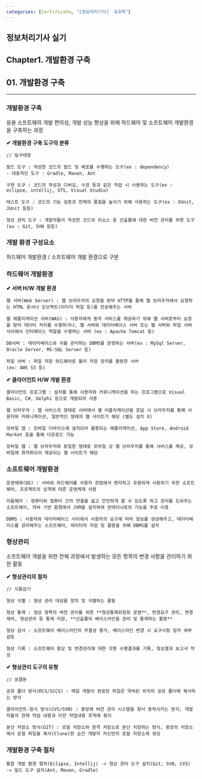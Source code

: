 ```yaml
---
categories: [Certificate, "[정보처리기사]  8과목"]
---
```

## 정보처리기사 실기

## Chapter1. 개발환경 구축

## 01. 개발환경 구축

<hr>

### 개발환경 구축

응용 소프트웨의 개발 편의성, 개발 성능 향상을 위해 하드웨어 및 소프트웨어 개발환경을 구축하는 과정

**✔ 개발환경 구축 도구의 분류**

```
// 빌구테형

빌드 도구 : 작성한 코드의 필드 및 배포를 수행하는 도구(ex : dependency)
- 대표적인 도구 : Gradle, Maven, Ant

구현 도구 : 코드의 작성과 디버깅, 수정 등과 같은 작업 시 사용하는 도구(ex : eclipse, intellij, STS, Visual Studio)

테스트 도구 : 코드의 기능 검증과 전체의 품질을 높이기 위해 사용하는 도구(ex : XUnit, JUnit 등등)

형상 관리 도구 : 개발자들이 작성한 코드의 리소스 등 산출물에 대한 버전 관리를 위한 도구(ex : Git, SVN 등등)
```

### 개발 환경 구성요소

하드웨어 개발환경 / 소프트웨어 개발 환경으로 구분

### 하드웨어 개발환경

**✔ 서버 H/W 개발 환경**

```
웹 서버(Web Server) : 웹 브라우저의 요청을 받아 HTTP를 통해 웹 브라우저에서 요청하는 HTML 문서나 오브젝트(이미지 파일 등)를 전송해주는 서버

웹 애플리케이션 서버(WAS) : 사용자에게 동작 서비스를 제공하기 위해 웹 서버로부터 요청을 받아 데이터 처리를 수행하거나, 웹 서버와 데이터베이스 서버 또는 웹 서버와 파일 서버 사이에서 인터페이스 역할을 수행하는 서버 (ex : Apache Tomcat 등)

DB서버 : 데이터베이스와 이를 관리하는 DBMS를 운영하는 서버(ex : MySql Server, Oracle Server, MS-SQL Server 등)

파일 서버 : 파일 저장 하드웨어로 물리 저장 장치를 활용한 서버
(ex: AWS S3 등)
```

**✔ 클라이언트 H/W 개발 환경**

```
클라이언트 프로그램 : 설치를 통해 사용자와 커뮤니케이션을 하는 프로그램으로 Visual Basic, C#, Delphi 등으로 개발되어 사용

웹 브라우저 : 웹 서비스의 형태로 서버에서 웹 어플리케이션을 응답 시 브라우저를 통해 사용자와 커뮤니케이션, 일반적인 형태의 웹 사이트가 해당 (별도 설치 X)

모바일 앱 : 모바일 디바이스에 설치되어 활용되는 애플리케이션, App Store, Android Market 등을 통해 다운로드 가능

모바일 웹 : 웹 브라우저와 동일한 형태로 모바일 상 웹 브라우저를 통해 서비스를 제공, 모바일에 최적화되어 제공되는 웹 사이트가 해당
```

### 소프트웨어 개발환경

```
운영체제(OS) : 서버와 하드웨어를 사용자 관점에서 편리하고 유용하게 사용하기 위한 소프트웨어, 프로젝트의 성격에 따른 운영체제 사용

미들웨어 : 컴퓨터와 컴퓨터 간의 연결을 쉽고 안전하게 할 수 있도록 하고 관리를 도와주는 소프트웨어, 자바 기반 환경에서 JVM을 설치하여 컨테이너로의 기능을 주로 이용

DBMS : 사용자와 데이터베이스 사이에서 사용자의 요구에 따라 정보를 생성해주고, 데이터베이스를 관리해주는 소프트웨어, 데이터의 저장 및 활용을 위해 DBMS를 설치
```

### 형상관리

소프트웨어 개발을 위한 전체 과정에서 발생하는 모든 항목의 변경 사항을 관리하기 위한 활동

**✔ 형상관리의 절차**

```
// 식통감기

형상 식별 : 형상 관리 대상을 정의 및 식별하는 활동

형상 통제 : 형상 항목의 버전 관리를 위한 **형상통제위원회 운영**, 변경요구 관리, 변경제어, 형상관리 등 통제 지원, **산출물의 베이스라인을 관리 및 통제하는 활동**

형상 감사 : 소프트웨어 베이스라인의 무결성 평가, 베이스라인 변경 시 요구사항 일치 여부 검토

형상 기록 : 소프트웨어 향상 및 변경관리에 대한 각종 수행결과를 기록, 형상결과 보고서 작성
```

**✔ 형상관리 도구의 유형**

```
// 공클분

공유 폴더 방식(RCS/SCCS) : 매일 개발이 완료된 파일은 약속된 위치의 공유 폴더에 복사하는 방식

클라이언트-방식 방식(CVS/SVN) : 중앙에 버전 관리 시스템을 항시 동작시키는 방식, 개발자들의 현재 작업 내용과 이전 작업내용 추적에 용이

분산 저장소 방식(GIT) : 로컬 저장소와 원격 저장소로 분산 저장하는 방식, 중앙의 저장소에서 로컬 파일을 복사(Clone)한 순간 개발자 자신만의 로컬 저장소에 생성
```

### 개발환경 구축 절차

```
통합 개발 환경 절차(Eclipse, Intellij) -> 형상 관리 도구 설치(Git, SVN, CVS) -> 빌드 도구 설치(Ant, Maven, Gradle)
```
